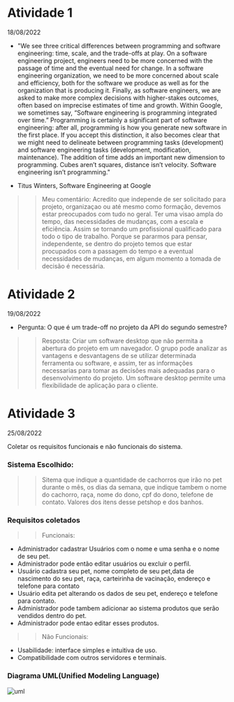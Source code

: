 
# Atividade 1

18/08/2022 

-  "We see three critical differences between programming and software engineering: time, scale, and the trade-offs at play. On a software engineering project, engineers need to be more concerned with the passage of time and the eventual need for change. In a software engineering organization, we need to be more concerned about scale and efficiency, both for the software we produce as well as for the organization that is producing it. Finally, as software engineers, we are asked to make more complex decisions with higher-stakes outcomes, often based on imprecise estimates of time and growth. Within Google, we sometimes say, “Software engineering is programming integrated over time.” Programming is certainly a significant part of software engineering: after all, programming is how you generate new software in the first place. If you accept this distinction, it also becomes clear that we might need to delineate between programming tasks (development) and software engineering tasks (development, modification, maintenance). The addition of time adds an important new dimension to programming. Cubes aren’t squares, distance isn’t velocity. Software engineering isn’t programming."

- Titus Winters, Software Engineering at Google


>> Meu comentário: Acredito que independe de ser solicitado para projeto, organizaçao ou até mesmo como formação, devemos estar preocupados com tudo no geral. Ter uma visao ampla do tempo, das necessidades de mudanças, com a escala e eficiência. Assim se tornando um profissional qualificado para todo o tipo de trabalho.
>> Porque se pararmos para pensar, independente, se dentro do projeto temos que estar procupados com a passagem do tempo e a eventual necessidades de mudanças, em algum momento a tomada de decisão é necessária.

# Atividade 2 

19/08/2022 
- Pergunta: O que é um trade-off no projeto da API do segundo semestre? 

> > Resposta: Criar um software desktop que não permita a abertura do projeto em um navegador. O grupo pode analizar as vantagens e desvantagens de se utilizar determinada ferramenta ou software, e assim, ter as informações necessarias para tomar as decisões mais adequadas para o desenvolvimento do projeto. Um software desktop permite uma flexibilidade de aplicação para o cliente.

# Atividade 3

25/08/2022

Coletar os requisitos funcionais e não funcionais do sistema.

### Sistema Escolhido:
> > Sitema que indique a quantidade de cachorros que irão no pet durante o mês, os dias da semana, que indique tambem o nome do cachorro, raça, nome do dono, cpf do dono, telefone de contato. Valores dos itens desse petshop e dos banhos.

### Requisitos coletados
> > Funcionais:
- Administrador cadastrar Usuários com o nome e uma senha e o nome de seu pet.
- Administrador pode então editar usuários ou excluir o perfil.
- Usuário cadastra seu pet, nome completo de seu pet,data de nascimento do seu pet, raça, carteirinha de vacinação, endereço e telefone para contato
- Usuário edita pet alterando os dados de seu pet, endereço e telefone para contato.
- Administrador pode tambem adicionar ao sistema produtos que serão vendidos dentro do pet.
- Administrador pode entao editar esses produtos.
> > Não Funcionais:
- Usabilidade: interface simples e intuitiva de uso.
- Compatibilidade com outros servidores e terminais.

### Diagrama UML(Unified Modeling Language)


<img scr="DIAGRAMA_UML.jpeg" alt="uml">


    
   





